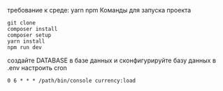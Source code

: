 требование к среде: yarn npm
Команды для запуска проекта
~~~
git clone 
composer install
composer setup
yarn install
npm run dev
~~~
создайте DATABASE в базе данных и сконфигурируйте базу данных в .env
настроить cron
~~~
0 6 * * * /path/bin/console currency:load
~~~
